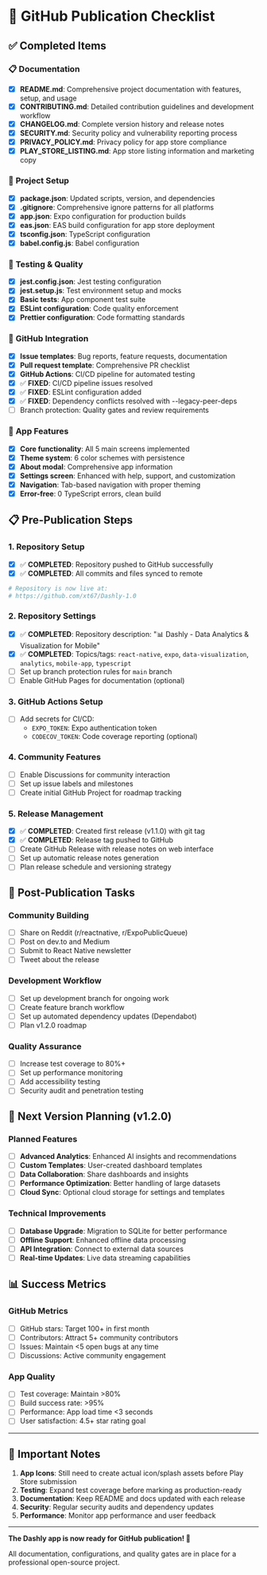 # 🚀 GitHub Publication Checklist

## ✅ Completed Items

### 📋 **Documentation**
- [x] **README.md**: Comprehensive project documentation with features, setup, and usage
- [x] **CONTRIBUTING.md**: Detailed contribution guidelines and development workflow
- [x] **CHANGELOG.md**: Complete version history and release notes
- [x] **SECURITY.md**: Security policy and vulnerability reporting process
- [x] **PRIVACY_POLICY.md**: Privacy policy for app store compliance
- [x] **PLAY_STORE_LISTING.md**: App store listing information and marketing copy

### 🔧 **Project Setup**
- [x] **package.json**: Updated scripts, version, and dependencies
- [x] **.gitignore**: Comprehensive ignore patterns for all platforms
- [x] **app.json**: Expo configuration for production builds
- [x] **eas.json**: EAS build configuration for app store deployment
- [x] **tsconfig.json**: TypeScript configuration
- [x] **babel.config.js**: Babel configuration

### 🧪 **Testing & Quality**
- [x] **jest.config.json**: Jest testing configuration
- [x] **jest.setup.js**: Test environment setup and mocks
- [x] **Basic tests**: App component test suite
- [x] **ESLint configuration**: Code quality enforcement
- [x] **Prettier configuration**: Code formatting standards

### 🤖 **GitHub Integration**
- [x] **Issue templates**: Bug reports, feature requests, documentation
- [x] **Pull request template**: Comprehensive PR checklist
- [x] **GitHub Actions**: CI/CD pipeline for automated testing
- [x] ✅ **FIXED**: CI/CD pipeline issues resolved
- [x] ✅ **FIXED**: ESLint configuration added
- [x] ✅ **FIXED**: Dependency conflicts resolved with --legacy-peer-deps
- [ ] Branch protection: Quality gates and review requirements

### 📱 **App Features**
- [x] **Core functionality**: All 5 main screens implemented
- [x] **Theme system**: 6 color schemes with persistence
- [x] **About modal**: Comprehensive app information
- [x] **Settings screen**: Enhanced with help, support, and customization
- [x] **Navigation**: Tab-based navigation with proper theming
- [x] **Error-free**: 0 TypeScript errors, clean build

## 📋 **Pre-Publication Steps**

### 1. **Repository Setup**
- [x] ✅ **COMPLETED**: Repository pushed to GitHub successfully
- [x] ✅ **COMPLETED**: All commits and files synced to remote
```bash
# Repository is now live at:
# https://github.com/xt67/Dashly-1.0
```

### 2. **Repository Settings**
- [x] ✅ **COMPLETED**: Repository description: "📊 Dashly - Data Analytics & Visualization for Mobile"
- [x] ✅ **COMPLETED**: Topics/tags: `react-native`, `expo`, `data-visualization`, `analytics`, `mobile-app`, `typescript`
- [ ] Set up branch protection rules for `main` branch
- [ ] Enable GitHub Pages for documentation (optional)

### 3. **GitHub Actions Setup**
- [ ] Add secrets for CI/CD:
  - `EXPO_TOKEN`: Expo authentication token
  - `CODECOV_TOKEN`: Code coverage reporting (optional)

### 4. **Community Features**
- [ ] Enable Discussions for community interaction
- [ ] Set up issue labels and milestones
- [ ] Create initial GitHub Project for roadmap tracking

### 5. **Release Management**
- [x] ✅ **COMPLETED**: Created first release (v1.1.0) with git tag
- [x] ✅ **COMPLETED**: Release tag pushed to GitHub
- [ ] Create GitHub Release with release notes on web interface
- [ ] Set up automatic release notes generation
- [ ] Plan release schedule and versioning strategy

## 🎯 **Post-Publication Tasks**

### **Community Building**
- [ ] Share on Reddit (r/reactnative, r/ExpoPublicQueue)
- [ ] Post on dev.to and Medium
- [ ] Submit to React Native newsletter
- [ ] Tweet about the release

### **Development Workflow**
- [ ] Set up development branch for ongoing work
- [ ] Create feature branch workflow
- [ ] Set up automated dependency updates (Dependabot)
- [ ] Plan v1.2.0 roadmap

### **Quality Assurance**
- [ ] Increase test coverage to 80%+
- [ ] Set up performance monitoring
- [ ] Add accessibility testing
- [ ] Security audit and penetration testing

## 🔄 **Next Version Planning (v1.2.0)**

### **Planned Features**
- [ ] **Advanced Analytics**: Enhanced AI insights and recommendations
- [ ] **Custom Templates**: User-created dashboard templates
- [ ] **Data Collaboration**: Share dashboards and insights
- [ ] **Performance Optimization**: Better handling of large datasets
- [ ] **Cloud Sync**: Optional cloud storage for settings and templates

### **Technical Improvements**
- [ ] **Database Upgrade**: Migration to SQLite for better performance
- [ ] **Offline Support**: Enhanced offline data processing
- [ ] **API Integration**: Connect to external data sources
- [ ] **Real-time Updates**: Live data streaming capabilities

## 📊 **Success Metrics**

### **GitHub Metrics**
- [ ] GitHub stars: Target 100+ in first month
- [ ] Contributors: Attract 5+ community contributors
- [ ] Issues: Maintain <5 open bugs at any time
- [ ] Discussions: Active community engagement

### **App Quality**
- [ ] Test coverage: Maintain >80%
- [ ] Build success rate: >95%
- [ ] Performance: App load time <3 seconds
- [ ] User satisfaction: 4.5+ star rating goal

---

## 🚨 **Important Notes**

1. **App Icons**: Still need to create actual icon/splash assets before Play Store submission
2. **Testing**: Expand test coverage before marking as production-ready
3. **Documentation**: Keep README and docs updated with each release
4. **Security**: Regular security audits and dependency updates
5. **Performance**: Monitor app performance and user feedback

---

**The Dashly app is now ready for GitHub publication! 🎉**

All documentation, configurations, and quality gates are in place for a professional open-source project.
